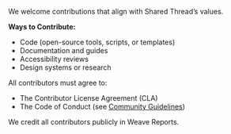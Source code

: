 We welcome contributions that align with Shared Thread’s values.

**Ways to Contribute:**
- Code (open-source tools, scripts, or templates)
- Documentation and guides
- Accessibility reviews
- Design systems or research

All contributors must agree to:
- The Contributor License Agreement (CLA)
- The Code of Conduct (see [Community Guidelines](../Community/Guidelines.md))

We credit all contributors publicly in Weave Reports.